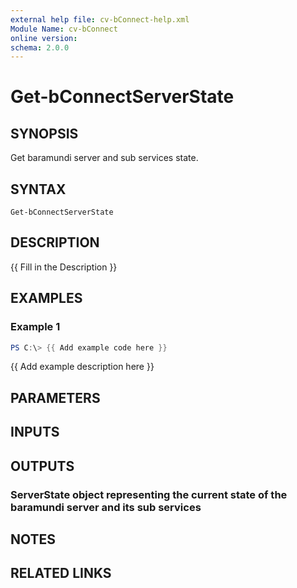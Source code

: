 ```yaml
---
external help file: cv-bConnect-help.xml
Module Name: cv-bConnect
online version:
schema: 2.0.0
---
```


# Get-bConnectServerState

## SYNOPSIS
Get baramundi server and sub services state.

## SYNTAX

```
Get-bConnectServerState
```

## DESCRIPTION
{{ Fill in the Description }}

## EXAMPLES

### Example 1
```powershell
PS C:\> {{ Add example code here }}
```

{{ Add example description here }}

## PARAMETERS

## INPUTS

## OUTPUTS

### ServerState object representing the current state of the baramundi server and its sub services
## NOTES

## RELATED LINKS

